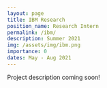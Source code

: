 ```yaml
---
layout: page
title: IBM Research
position_name: Research Intern
permalink: /ibm/
description: Summer 2021
img: /assets/img/ibm.png
importance: 0
dates: May - Aug 2021
---
```


Project description coming soon!